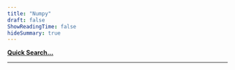 ```yaml
---
title: "Numpy"
draft: false
ShowReadingTime: false
hideSummary: true
---
```


[**Quick Search...**](/search)

---